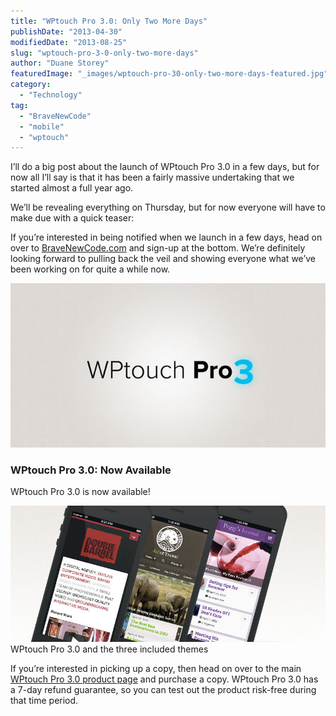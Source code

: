 ```yaml
---
title: "WPtouch Pro 3.0: Only Two More Days"
publishDate: "2013-04-30"
modifiedDate: "2013-08-25"
slug: "wptouch-pro-3-0-only-two-more-days"
author: "Duane Storey"
featuredImage: "_images/wptouch-pro-30-only-two-more-days-featured.jpg"
category:
  - "Technology"
tag:
  - "BraveNewCode"
  - "mobile"
  - "wptouch"
---
```


I’ll do a big post about the launch of WPtouch Pro 3.0 in a few days, but for now all I’ll say is that it has been a fairly massive undertaking that we started almost a full year ago.

We’ll be revealing everything on Thursday, but for now everyone will have to make due with a quick teaser:

If you’re interested in being notified when we launch in a few days, head on over to [BraveNewCode.com](http://www.bravenewcode.com/) and sign-up at the bottom. We’re definitely looking forward to pulling back the veil and showing everyone what we’ve been working on for quite a while now.

[![Screen Shot 2013-04-30 at 5.11.13 PM](_images/wptouch-pro-30-only-two-more-days-1.png)](_images/wptouch-pro-30-only-two-more-days-1.png)

### WPtouch Pro 3.0: Now Available

WPtouch Pro 3.0 is now available!

[![WPtouch Pro 3.0 and the three included themes](_images/wptouch-pro-30-only-two-more-days-2.jpg)](_images/wptouch-pro-30-only-two-more-days-2.jpg)WPtouch Pro 3.0 and the three included themes



If you’re interested in picking up a copy, then head on over to the main [WPtouch Pro 3.0 product page](http://www.bravenewcode.com/wptouch/) and purchase a copy. WPtouch Pro 3.0 has a 7-day refund guarantee, so you can test out the product risk-free during that time period.